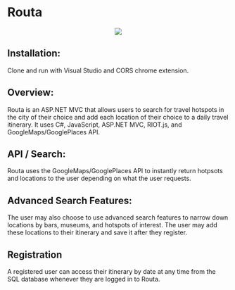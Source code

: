 # Routa

<p align="center"> <img src="https://github.com/RobMisener/Travel-API-Website/raw/master/ImagesForReadme/ab5207631a0ec92ee23a6dfaf4c3f5cf.gif" /> </p>

## Installation:
Clone and run with Visual Studio and CORS chrome extension.

## Overview: 
Routa is an ASP.NET MVC that allows users to search for travel hotspots in the city of their choice and add each location of their choice to a daily travel itinerary. It uses C#, JavaScript, ASP.NET MVC, RIOT.js, and GoogleMaps/GooglePlaces API.

## API / Search:
Routa uses the GoogleMaps/GooglePlaces API to instantly return hotpsots and locations to the user depending on what the user requests. 

## Advanced Search Features:
The user may also choose to use advanced search features to narrow down locations by bars, museums, and hotspots of interest. The user may add these locations to their itinerary and save it after they register. 

## Registration
A registered user can access their itinerary by date at any time from the SQL database whenever they are logged in to Routa. 






